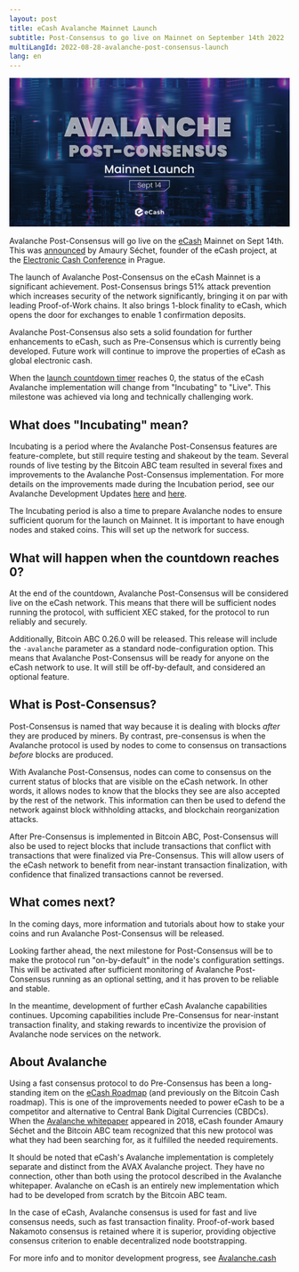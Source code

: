 ```yaml
---
layout: post
title: eCash Avalanche Mainnet Launch
subtitle: Post-Consensus to go live on Mainnet on September 14th 2022
multiLangId: 2022-08-28-avalanche-post-consensus-launch
lang: en
---
```


![Avalanche Post-Consensus Mainnet Launch](/img/avalanche-post-consensus-mainnet-launch.jpg "Avalanche Post-Consensus Mainnet Launch")

Avalanche Post-Consensus will go live on the [eCash](https://e.cash) Mainnet on Sept 14th. This was [announced](https://twitter.com/eCashOfficial/status/1563813874775851009) by Amaury Séchet, founder of the eCash project, at the [Electronic Cash Conference](https://2022.be.cash) in Prague.

The launch of Avalanche Post-Consensus on the eCash Mainnet is a significant achievement. Post-Consensus brings 51% attack prevention which increases security of the network significantly, bringing it on par with leading Proof-of-Work chains. It also brings 1-block finality to eCash, which opens the door for exchanges to enable 1 confirmation deposits.

Avalanche Post-Consensus also sets a solid foundation for further enhancements to eCash, such as Pre-Consensus which is currently being developed. Future work will continue to improve the properties of eCash as global electronic cash.

When the [launch countdown timer](https://avalanche.cash/) reaches 0, the status of the eCash Avalanche implementation will
change from "Incubating" to "Live". This milestone was achieved via long and technically challenging work.

## What does "Incubating" mean?

Incubating is a period where the Avalanche Post-Consensus features are feature-complete,
but still require testing and shakeout by the team. Several rounds of live testing by the
Bitcoin ABC team resulted in several fixes and improvements to the Avalanche Post-Consensus implementation.
For more details on the improvements made during the Incubation period, see our Avalanche Development Updates
[here](/2022-05-02-avalanche-development-update) and [here](/2022-08-03-avalanche-development-update).

The Incubating period is also a time to prepare Avalanche nodes to ensure sufficient
quorum for the launch on Mainnet. It is important to have enough nodes and staked coins.
This will set up the network for success.

## What will happen when the countdown reaches 0?

At the end of the countdown, Avalanche Post-Consensus will be considered live on the eCash network.
This means that there will be sufficient nodes running the protocol, with sufficient XEC staked,
for the protocol to run reliably and securely.

Additionally, Bitcoin ABC 0.26.0 will be released. This release will include the `-avalanche` parameter
as a standard node-configuration option. This means that Avalanche Post-Consensus will be ready for anyone
on the eCash network to use. It will still be off-by-default, and considered an optional feature.

## What is Post-Consensus?

Post-Consensus is named that way because it is dealing with blocks *after* they are produced by miners.
By contrast, pre-consensus is when the Avalanche protocol is used by nodes to come to consensus on
transactions *before* blocks are produced.

With Avalanche Post-Consensus, nodes can come to consensus on the current status of blocks that
are visible on the eCash network. In other words, it allows nodes to know that the blocks they see are
also accepted by the rest of the network. This information can then be used to defend the network against
block withholding attacks, and blockchain reorganization attacks.

After Pre-Consensus is implemented in Bitcoin ABC, Post-Consensus will also be used to reject blocks that
include transactions that conflict with transactions that were finalized via Pre-Consensus. This will
allow users of the eCash network to benefit from near-instant transaction finalization, with confidence that
finalized transactions cannot be reversed.

## What comes next?

In the coming days, more information and tutorials about how to stake your coins and run Avalanche
Post-Consensus will be released.

Looking farther ahead, the next milestone for Post-Consensus will be to make the protocol run "on-by-default"
in the node's configuration settings. This will be activated after sufficient monitoring of Avalanche
Post-Consensus running as an optional setting, and it has proven to be reliable and stable.

In the meantime, development of further eCash Avalanche capabilities continues. Upcoming capabilities include
Pre-Consensus for near-instant transaction finality, and staking rewards to incentivize the provision of Avalanche
node services on the network.

## About Avalanche

Using a fast consensus protocol to do Pre-Consensus has been a long-standing item on the
[eCash Roadmap](https://e.cash/roadmap-explained) (and previously on the Bitcoin Cash roadmap).
This is one of the improvements needed to power eCash to be a competitor and alternative to
Central Bank Digital Currencies (CBDCs). When the [Avalanche whitepaper](https://ipfs.io/ipfs/QmUy4jh5mGNZvLkjies1RWM4YuvJh5o2FYopNPVYwrRVGV)
appeared in 2018, eCash founder Amaury Séchet and the Bitcoin ABC team recognized that this new 
protocol was what they had been searching for, as it fulfilled the needed requirements.

It should be noted that eCash's Avalanche implementation is completely separate and distinct from the
AVAX Avalanche project. They have no connection, other than both using the protocol described in the
Avalanche whitepaper. Avalanche on eCash is an entirely new implementation which had to be developed
from scratch by the Bitcoin ABC team.

In the case of eCash, Avalanche consensus is used for fast and live consensus needs, such as fast
transaction finality. Proof-of-work based Nakamoto consensus is retained where it is superior,
providing objective consensus criterion to enable decentralized node bootstrapping.

For more info and to monitor development progress, see [Avalanche.cash](https://www.avalanche.cash/)
